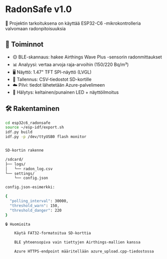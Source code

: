 # RadonSafe v1.0

👷 Projektin tarkoituksena on käyttää ESP32-C6 -mikrokontrolleria valvomaan radonpitoisuuksia 
## 🚀 Toiminnot

- 🟡 BLE-skannaus: hakee Airthings Wave Plus -sensorin radonmittaukset
- 📊 Analyysi: vertaa arvoja raja-arvoihin (150/220 Bq/m³)
- 🖥️ Näyttö: 1.47" TFT SPI-näyttö (LVGL)
- 💾 Tallennus: CSV-tiedostot SD-kortille
- ☁️ Pilvi: tiedot lähetetään Azure-palvelimeen
- 🔔 Hälytys: keltainen/punainen LED + näyttöilmoitus

## 🛠️ Rakentaminen

```bash
cd esp32c6_radonsafe
source ~/esp-idf/export.sh
idf.py build
idf.py -p /dev/ttyUSB0 flash monitor


SD-kortin rakenne

/sdcard/
├── logs/
│   └── radon_log.csv
└── settings/
    └── config.json

config.json-esimerkki:

{
  "polling_interval": 30000,
  "threshold_warn": 150,
  "threshold_danger": 220
}

🔒 Huomioita

    Käytä FAT32-formatoitua SD-korttia

    BLE yhteensopiva vain tiettyjen Airthings-mallien kanssa

    Azure HTTPS-endpoint määritellään azure_upload.cpp-tiedostossa



